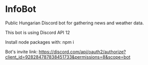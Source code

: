 # InfoBot
Public Hungarian Discord bot for gathering news and weather data.

This bot is using Discord API 12

Install node packages with: npm i

Bot's invite link: https://discord.com/api/oauth2/authorize?client_id=928284787838451733&permissions=8&scope=bot

